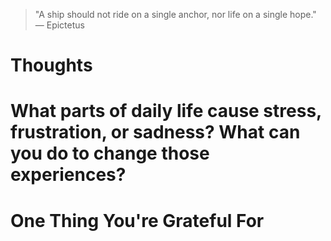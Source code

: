 
> \"A ship should not ride on a single anchor, nor life on a single hope.\" — Epictetus

# Thoughts

# What parts of daily life cause stress, frustration, or sadness? What can you do to change those experiences?

# One Thing You're Grateful For


